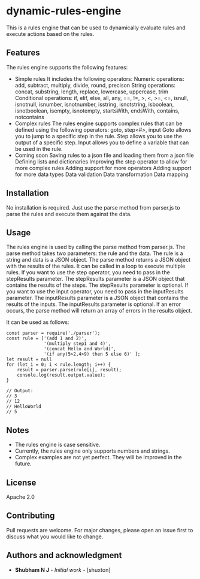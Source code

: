 # dynamic-rules-engine
This is a rules engine that can be used to dynamically evaluate rules and execute actions based on the rules.

## Features
The rules engine supports the following features:
* Simple rules 
  It includes the following operators:
  Numeric operations: add, subtract, multiply, divide, round, precison
  String operations: concat, substring, length, replace, lowercase, uppercase, trim
  Conditional operations: if, elif, else, all, any, ==, !=, >, <, >=, <=, isnull, isnotnull, isnumber, isnotnumber, isstring, isnotstring, isboolean, isnotboolean, isempty, isnotempty, startsWith, endsWith, contains, notcontains
* Complex rules
  The rules engine supports complex rules that can be defined using the following operators:
  goto, step<#>, input
  Goto allows you to jump to a specific step in the rule. Step allows you to use the output of a specific step. Input allows you to define a variable that can be used in the rule.
* Coming soon
  Saving rules to a json file and loading them from a json file
  Defining lists and dictionaries
  Improving the step operator to allow for more complex rules
  Adding support for more operators
  Adding support for more data types
  Data validation
  Data transformation
  Data mapping

## Installation
No installation is required. Just use the parse method from parser.js to parse the rules and execute them against the data.

## Usage
The rules engine is used by calling the parse method from parser.js. The parse method takes two parameters: the rule and the data. The rule is a string and data is a JSON object. The parse method returns a JSON object with the results of the rules.
It can be called in a loop to execute multiple rules.
If you want to use the step operator, you need to pass in the stepResults parameter. The stepResults parameter is a JSON object that contains the results of the steps. The stepResults parameter is optional.
If you want to use the input operator, you need to pass in the inputResults parameter. The inputResults parameter is a JSON object that contains the results of the inputs. The inputResults parameter is optional.
If an error occurs, the parse method will return an array of errors in the results object.

It can be used as follows:
```
const parser = require('./parser');
const rule = ['(add 1 and 2)',         
              '(multiply step1 and 4)', 
              '(concat Hello and World)', 
              '(if any(5>2,4>9) then 5 else 6)' ]; 
let result = null
for (let i = 0; i < rule.length; i++) {
    result = parser.parse(rule[i], result);
    console.log(result.output.value);
}

// Output:
// 3
// 12
// HelloWorld
// 5
```

## Notes
* The rules engine is case sensitive.
* Currently, the rules engine only supports numbers and strings.
* Complex examples are not yet perfect. They will be improved in the future.

## License
Apache 2.0

## Contributing
Pull requests are welcome. For major changes, please open an issue first to discuss what you would like to change.

## Authors and acknowledgment
* **Shubham N J** - *Initial work* - [shuxton]


